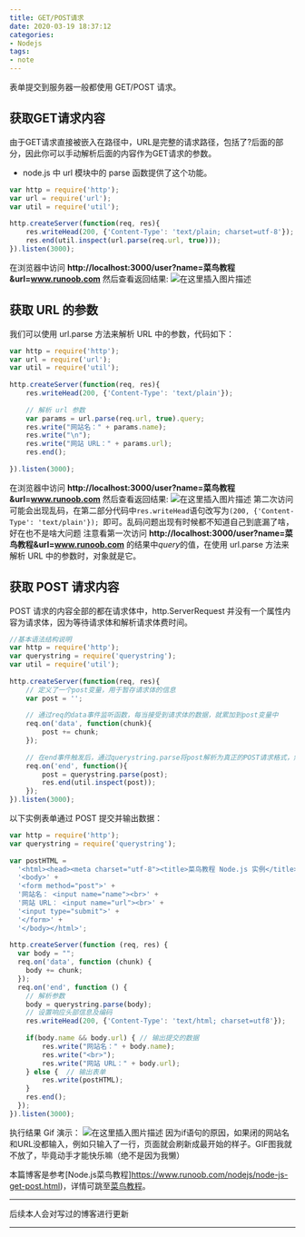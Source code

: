 ```yaml
---
title: GET/POST请求
date: 2020-03-19 18:37:12
categories: 
- Nodejs
tags: 
- note
---
```




表单提交到服务器一般都使用 GET/POST 请求。
## 获取GET请求内容
由于GET请求直接被嵌入在路径中，URL是完整的请求路径，包括了?后面的部分，因此你可以手动解析后面的内容作为GET请求的参数。
* node.js 中 url 模块中的 parse 函数提供了这个功能。

```javascript
var http = require('http');
var url = require('url');
var util = require('util');
 
http.createServer(function(req, res){
    res.writeHead(200, {'Content-Type': 'text/plain; charset=utf-8'});
    res.end(util.inspect(url.parse(req.url, true)));
}).listen(3000);
```
在浏览器中访问 **http://localhost:3000/user?name=菜鸟教程&url=www.runoob.com** 然后查看返回结果:
![在这里插入图片描述](https://img-blog.csdnimg.cn/20200319165130303.jpg?x-oss-process=image/watermark,type_ZmFuZ3poZW5naGVpdGk,shadow_10,text_aHR0cHM6Ly9ibG9nLmNzZG4ubmV0L1JlYXBlcl9NWEJH,size_16,color_FFFFFF,t_70)
## 获取 URL 的参数
我们可以使用 url.parse 方法来解析 URL 中的参数，代码如下：

```javascript
var http = require('http');
var url = require('url');
var util = require('util');
 
http.createServer(function(req, res){
    res.writeHead(200, {'Content-Type': 'text/plain'});
 
    // 解析 url 参数
    var params = url.parse(req.url, true).query;
    res.write("网站名：" + params.name);
    res.write("\n");
    res.write("网站 URL：" + params.url);
    res.end();
 
}).listen(3000);
```
在浏览器中访问 **http://localhost:3000/user?name=菜鸟教程&url=www.runoob.com** 然后查看返回结果:
![在这里插入图片描述](https://img-blog.csdnimg.cn/2020031916531559.jpg)
第二次访问可能会出现乱码，在第二部分代码中`res.writeHead`语句改写为`(200, {'Content-Type': 'text/plain'}); `即可。乱码问题出现有时候都不知道自己到底漏了啥，好在也不是啥大问题
注意看第一次访问 **http://localhost:3000/user?name=菜鸟教程&url=www.runoob.com** 的结果中*query*的值，在使用 url.parse 方法来解析 URL 中的参数时，对象就是它。
## 获取 POST 请求内容
POST 请求的内容全部的都在请求体中，http.ServerRequest 并没有一个属性内容为请求体，因为等待请求体和解析请求体费时间。

```javascript
//基本语法结构说明
var http = require('http');
var querystring = require('querystring');
var util = require('util');
 
http.createServer(function(req, res){
    // 定义了一个post变量，用于暂存请求体的信息
    var post = '';     
 
    // 通过req的data事件监听函数，每当接受到请求体的数据，就累加到post变量中
    req.on('data', function(chunk){    
        post += chunk;
    });
 
    // 在end事件触发后，通过querystring.parse将post解析为真正的POST请求格式，然后向客户端返回。
    req.on('end', function(){    
        post = querystring.parse(post);
        res.end(util.inspect(post));
    });
}).listen(3000);
```
以下实例表单通过 POST 提交并输出数据：

```javascript
var http = require('http');
var querystring = require('querystring');
 
var postHTML = 
  '<html><head><meta charset="utf-8"><title>菜鸟教程 Node.js 实例</title></head>' +
  '<body>' +
  '<form method="post">' +
  '网站名： <input name="name"><br>' +
  '网站 URL： <input name="url"><br>' +
  '<input type="submit">' +
  '</form>' +
  '</body></html>';
 
http.createServer(function (req, res) {
  var body = "";
  req.on('data', function (chunk) {
    body += chunk;
  });
  req.on('end', function () {
    // 解析参数
    body = querystring.parse(body);
    // 设置响应头部信息及编码
    res.writeHead(200, {'Content-Type': 'text/html; charset=utf8'});
 
    if(body.name && body.url) { // 输出提交的数据
        res.write("网站名：" + body.name);
        res.write("<br>");
        res.write("网站 URL：" + body.url);
    } else {  // 输出表单
        res.write(postHTML);
    }
    res.end();
  });
}).listen(3000);
```
执行结果 Gif 演示：
![在这里插入图片描述](https://img-blog.csdnimg.cn/20200319170115910.gif)
因为if语句的原因，如果闭的网站名和URL没都输入，例如只输入了一行，页面就会刷新成最开始的样子。GIF图我就不放了，毕竟动手才能快乐嘛（绝不是因为我懒）

本篇博客是参考[Node.js菜鸟教程]https://www.runoob.com/nodejs/node-js-get-post.html)，详情可跳至[菜鸟教程](https://www.runoob.com/nodejs/node-js-get-post.html)。
***
后续本人会对写过的博客进行更新
***

